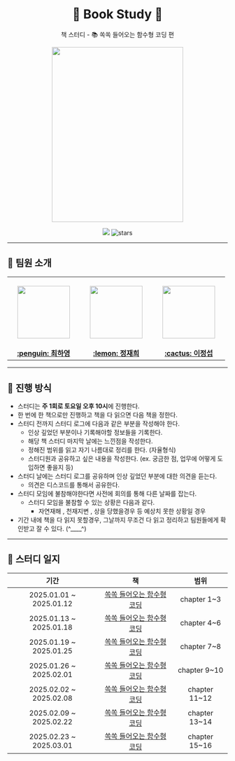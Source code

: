 
<div align="center">
  <h1>📖 Book Study 📖</h1>
  <p>책 스터디 - 📚 쏙쏙 들어오는 함수형 코딩 편</p>
  <div>
    <image src="https://github.com/user-attachments/assets/d1ff54f5-6cd3-47b7-9db3-3a3bb02561b5" width="300px" height="400px"/>
  </div>
  
    
  <a href="https://hits.seeyoufarm.com"><img src="https://hits.seeyoufarm.com/api/count/incr/badge.svg?url=https%3A%2F%2Fgithub.com%2Fboostcamp-ai-tech-4%2Fbook-study&count_bg=%23e76f51&title_bg=%23555555&icon=&icon_color=%23E7E7E7&title=hits&edge_flat=false"/></a>
  <img src="https://img.shields.io/github/stars/boostcamp-ai-tech-4/book-study?color=ffd166" alt="stars"/>
</div>

---

## 👋 팀원 소개

<table>
  <tr height="160px">
    <th align="center" width="150px">
      <a href="https://github.com/hayoung78"><img height="120px" width="120px" src="https://github.com/mobi-projects/yeogi-client/assets/134191817/3385ed36-d314-4f90-bcc2-682abd11da61"/>
    </th>
    <th align="center" width="150px">
      <a href="https://github.com/hee2323"><img height="120px" width="120px" src="https://avatars.githubusercontent.com/u/82365124?v=4"/></a>
    </th>
    <th align="center" width="150px">
      <a href="https://github.com/ljs614"><img height="120px" width="120px" src="https://avatars.githubusercontent.com/u/52243924?v=4"/></a>
    </th>
  </tr>
  <tr>
    <td align="center" width="150px">
      <a href="https://github.com/coodingpenguin"><strong>:penguin: 최하영 </strong></a>
    </td>
    <td align="center" width="150px">
      <a href="https://github.com/bsm8734"><strong>:lemon: 정재희 </strong></a>
    </td>
    <td align="center" width="150px">
      <a href="https://github.com/peacecheejecake"><strong>:cactus: 이정섭</strong></a>
    </td>
  </tr>
</table>


---

## 📌 진행 방식

- 스터디는 **주 1회로 토요일 오후 10시**에 진행한다.
- 한 번에 한 책으로만 진행하고 책을 다 읽으면 다음 책을 정한다.
- 스터디 전까지 스터디 로그에 다음과 같은 부분을 작성해야 한다.
    - 인상 깊었던 부분이나 기록해야할 정보들을 기록한다.
    - 해당 책 스터디 마지막 날에는 느낀점을 작성한다.
    - 정해진 범위를 읽고 자기 나름대로 정리를 한다. (자율형식)
    - 스터디원과 공유하고 싶은 내용을 작성한다. (ex. 궁금한 점, 업무에 어떻게 도입하면 좋을지 등)
- 스터디 날에는 스터디 로그를 공유하며 인상 깊었던 부분에 대한 의견을 듣는다.
  - 의견은 디스코드를 통해서 공유한다.
- 스터디 모임에 불참해야한다면 사전에 회의를 통해 다른 날짜를 잡는다.
  - 스터디 모임을 불참할 수 있는 상황은 다음과 같다.
    - 자연재해 , 천재지변 , 상을 당했을경우 등 예상치 못한 상황일 경우
- 기간 내에 책을 다 읽지 못할경우, 그날까지 무조건 다 읽고 정리하고 팀원들에게 확인받고 잘 수 있다. (^____^)

---

## 📄 스터디 일지

|          기간           |                                              책                                               |        범위                                                           |
| :---------------------: | :-------------------------------------------------------------------------------------------: | :----------------: 
| 2025.01.01 ~ 2025.01.12 |               [쏙쏙 들어오는 함수형 코딩]([https://product.kyobobook.co.kr/detail/S000001032980](https://www.yes24.com/Product/Goods/108748841))               |   chapter 1~3   
| 2025.01.13 ~ 2025.01.18 |               [쏙쏙 들어오는 함수형 코딩]([https://product.kyobobook.co.kr/detail/S000001032980](https://www.yes24.com/Product/Goods/108748841))               |   chapter 4~6   
| 2025.01.19 ~ 2025.01.25 |               [쏙쏙 들어오는 함수형 코딩]([https://product.kyobobook.co.kr/detail/S000001032980](https://www.yes24.com/Product/Goods/108748841))               |   chapter 7~8   
| 2025.01.26 ~ 2025.02.01 |               [쏙쏙 들어오는 함수형 코딩]([https://product.kyobobook.co.kr/detail/S000001032980](https://www.yes24.com/Product/Goods/108748841))               |   chapter 9~10
| 2025.02.02 ~ 2025.02.08 |               [쏙쏙 들어오는 함수형 코딩]([https://product.kyobobook.co.kr/detail/S000001032980](https://www.yes24.com/Product/Goods/108748841))               |   chapter 11~12  
| 2025.02.09 ~ 2025.02.22 |               [쏙쏙 들어오는 함수형 코딩]([https://product.kyobobook.co.kr/detail/S000001032980](https://www.yes24.com/Product/Goods/108748841))               |   chapter 13~14  
| 2025.02.23 ~ 2025.03.01 |               [쏙쏙 들어오는 함수형 코딩]([https://product.kyobobook.co.kr/detail/S000001032980](https://www.yes24.com/Product/Goods/108748841))               |   chapter 15~16  

